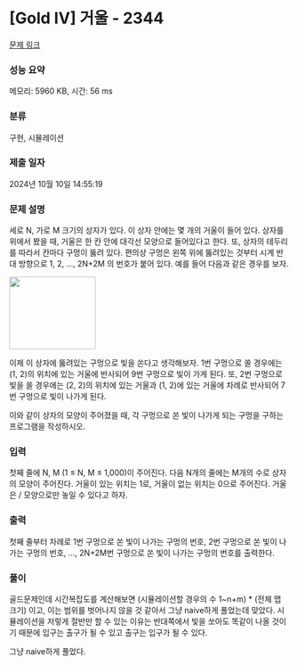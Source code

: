 # [Gold IV] 거울 - 2344 

[문제 링크](https://www.acmicpc.net/problem/2344) 

### 성능 요약

메모리: 5960 KB, 시간: 56 ms

### 분류

구현, 시뮬레이션

### 제출 일자

2024년 10월 10일 14:55:19

### 문제 설명

<p>세로 N, 가로 M 크기의 상자가 있다. 이 상자 안에는 몇 개의 거울이 들어 있다. 상자를 위에서 봤을 때, 거울은 한 칸 안에 대각선 모양으로 들어있다고 한다. 또, 상자의 테두리를 따라서 칸마다 구멍이 뚫려 있다. 편의상 구멍은 왼쪽 위에 뚫려있는 것부터 시계 반대 방향으로 1, 2, …, 2N+2M 의 번호가 붙어 있다. 예를 들어 다음과 같은 경우를 보자.</p>

<p><img alt="" height="130" src="https://www.acmicpc.net/JudgeOnline/upload/201011/pyo.png" width="155"></p>

<p>이제 이 상자에 뚫려있는 구멍으로 빛을 쏜다고 생각해보자. 1번 구멍으로 쏠 경우에는 (1, 2)의 위치에 있는 거울에 반사되어 9번 구멍으로 빛이 가게 된다. 또, 2번 구멍으로 빛을 쏠 경우에는 (2, 2)의 위치에 있는 거울과 (1, 2)에 있는 거울에 차례로 반사되어 7번 구멍으로 빛이 나가게 된다.</p>

<p>이와 같이 상자의 모양이 주어졌을 때, 각 구멍으로 쏜 빛이 나가게 되는 구멍을 구하는 프로그램을 작성하시오.</p>

### 입력 

 <p>첫째 줄에 N, M (1 ≤ N, M ≤ 1,000)이 주어진다. 다음 N개의 줄에는 M개의 수로 상자의 모양이 주어진다. 거울이 있는 위치는 1로, 거울이 없는 위치는 0으로 주어진다. 거울은 / 모양으로만 놓일 수 있다고 하자.</p>

### 출력 

 <p>첫째 줄부터 차례로 1번 구멍으로 쏜 빛이 나가는 구멍의 번호, 2번 구멍으로 쏜 빛이 나가는 구멍의 번호, …, 2N+2M번 구멍으로 쏜 빛이 나가는 구멍의 번호를 출력한다.</p>

### 풀이 

 <p>골드문제인데 시간복잡도를 계산해보면 (시뮬레이션할 경우의 수 1~n+m) * (전체 맵 크기) 이고, 이는 범위를 벗어나지 않을 것 같아서 그냥 naive하게 풀었는데 맞았다. 시뮬레이션을 저렇게 절반만 할 수 있는 이유는 반대쪽에서 빛을 쏘아도 똑같이 나올 것이기 때문에 입구는 출구가 될 수 있고 출구는 입구가 될 수 있다. 

그냥 naive하게 풀었다.</p>

